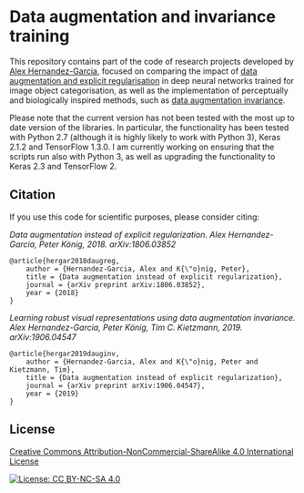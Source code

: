 # Data augmentation and invariance training

This repository contains part of the code of research projects developed by [Alex Hernandez-Garcia](https://alexhernandezgarcia.github.io/), focused on comparing the impact of [data augmentation and explicit regularisation](https://arxiv.org/abs/1806.03852) in deep neural networks trained for image object categorisation, as well as the implementation of perceptually and biologically inspired methods, such as [data augmentation invariance](https://arxiv.org/abs/1906.04547).

Please note that the current version has not been tested with the most up to date version of the libraries. In particular, the functionality has been tested with Python 2.7 (although it is highly likely to work with Python 3), Keras 2.1.2 and TensorFlow 1.3.0. I am currently working on ensuring that the scripts run also with Python 3, as well as upgrading the functionality to Keras 2.3 and TensorFlow 2. 

## Citation

If you use this code for scientific purposes, please consider citing:

*Data augmentation instead of explicit regularization. Alex Hernandez-Garcia, Peter König, 2018. arXiv:1806.03852*

	@article{hergar2018daugreg,
		author = {Hernandez-Garcia, Alex and K{\"o}nig, Peter},
		title = {Data augmentation instead of explicit regularization},
        journal = {arXiv preprint arXiv:1806.03852},
		year = {2018}
	}

*Learning robust visual representations using data augmentation invariance. Alex Hernandez-Garcia, Peter König, Tim C. Kietzmann, 2019. arXiv:1906.04547*

	@article{hergar2019dauginv,
		author = {Hernandez-Garcia, Alex and K{\"o}nig, Peter and Kietzmann, Tim},
		title = {Data augmentation instead of explicit regularization},
        journal = {arXiv preprint arXiv:1906.04547},
		year = {2019}
	}

## License

[Creative Commons Attribution-NonCommercial-ShareAlike 4.0 International License](https://creativecommons.org/licenses/by-nc-sa/4.0/)

[![License: CC BY-NC-SA 4.0](https://licensebuttons.net/l/by-nc-sa/4.0/80x15.png)](https://creativecommons.org/licenses/by-nc-sa/4.0/)
